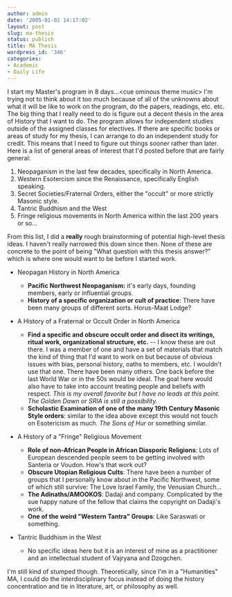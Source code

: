 ```yaml
---
author: admin
date: '2005-01-02 14:17:02'
layout: post
slug: ma-thesis
status: publish
title: MA Thesis
wordpress_id: '346'
categories:
- Academic
- Daily Life
---
```


I start my Master's program in 8 days...<cue ominous theme music\> I'm
trying not to think about it too much because of all of the unknowns
about what it will be like to work on the program, do the papers,
readings, etc. etc. The big thing that I really need to do is figure out
a decent thesis in the area of History that I want to do. The program
allows for independent studies outside of the assigned classes for
electives. If there are specific books or areas of study for my thesis,
I can arrange to do an independent study for credit. This means that I
need to figure out things sooner rather than later. Here is a list of
general areas of interest that I'd posted before that are fairly
general:

1.  Neopaganism in the last few decades, specifically in North America.
2.  Western Esotercism since the Renaissance, specifically English
    speaking.
3.  Secret Societies/Fraternal Orders, either the "occult" or more
    strictly Masonic style.
4.  Tantric Buddhism and the West
5.  Fringe religious movements in North America within the last 200
    years or so...

From this list, I did a **really** rough brainstorming of potential
high-level thesis ideas. I haven't really narrowed this down since then.
None of these are concrete to the point of being "What question with
this thesis answer?" which is where one would want to be before I
started work.

-   Neopagan History in North America
    -   **Pacific Northwest Neopaganism:** it's early days, founding
        members, early or influential groups.
    -   **History of a specific organization or cult of practice**:
        There have been many groups of different sorts. Horus-Maat
        Lodge?

-   A History of a Fraternal or Occult Order in North America
    -   **Find a specific and obscure occult order and disect its
        writings, ritual work, organizational structure, etc.** -- I
        know these are out there. I was a member of one and have a set
        of materials that match the kind of thing that I'd want to work
        on but because of obvious issues with bias, personal history,
        oaths to members, etc. I wouldn't use that one. There have been
        many others. One back before the last World War or in the 50s
        would be ideal. The goal here would also have to take into
        account treating people and beliefs with respect. *This is my
        overall favorite but I have no leads at this point. The Golden
        Dawn or SRIA is still a possibility.*
    -   **Scholastic Examination of one of the many 19th Century Masonic
        Style orders**: similar to the idea above except this would not
        touch on Esotericism as much. *The Sons of Hur* or something
        similar.

-   A History of a "Fringe" Religious Movement
    -   **Role of non-African People in African Diasporic Religions**:
        Lots of European descended people seem to be getting involved
        with Santeria or Voudon. How's that work out?
    -   **Obscure Utopian Religious Cults**: There have been a number of
        groups that I personally know about in the Pacific Northwest,
        some of which still survive: The Love Israel Family, the
        Venusian Church...
    -   **The Adinaths/AMOOKOS**: Dadaji and company. Complicated by the
        sue happy nature of the fellow that claims the copyright on
        Dadaji's work.
    -   **One of the weird "Western Tantra" Groups**: Like Saraswati or
        something.

-   Tantric Buddhism in the West
    -   No specific ideas here but it is an interest of mine as a
        practitioner and an intellectual student of Vajryana and
        Dzogchen.

I'm still kind of stumped though. Theoretically, since I'm in a
"Humanities" MA, I could do the interdisciplinary focus instead of doing
the history concentration and tie in literature, art, or philosophy as
well.
